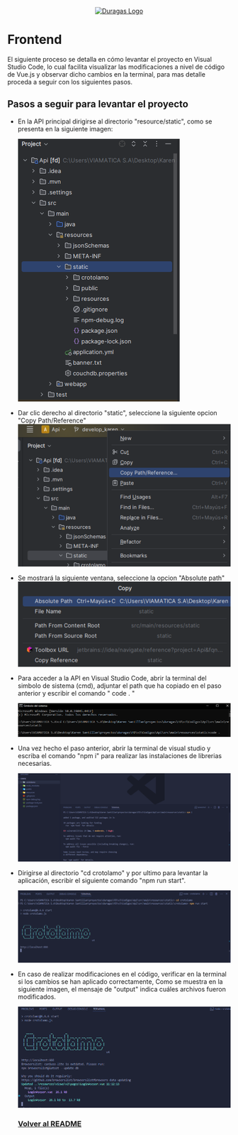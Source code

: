 <p align="center"><a href="#" target="_blank"><img src="https://duragaspromo.com/img/logo.png" width="400" alt="Duragas Logo"></a></p>

# Frontend

El siguiente proceso se detalla en cómo levantar el proyecto en Visual Studio Code, lo cual facilita visualizar las modificaciones a nivel de código de Vue.js y observar dicho cambios en la terminal, para mas detalle proceda a seguir con los siguientes pasos.

## Pasos a seguir para levantar el proyecto

- En la API principal dirigirse al directorio "resource/static", como se presenta en la siguiente imagen:

  ![alt text](./src/img/apivue.png)

- Dar clic derecho al directorio "static", seleccione la siguiente opcion "Copy Path/Reference"
  ![alt text](./src/img/path.png)

- Se mostrará la siguiente ventana, seleccione la opcion "Absolute path"
  ![alt text](./src/img/pathcopy.png)

- Para acceder a la API en Visual Studio Code, abrir la terminal del simbolo de sistema (cmd), adjuntar el path que ha copiado en el paso anterior y escribir el comando " code . "

  ![alt text](./src/img/cmd.png)

- Una vez hecho el paso anterior, abrir la terminal de visual studio y escriba el comando "npm i" para realizar las instalaciones de librerias necesarias.

  ![alt text](./src/img/front_install.png)

- Dirigirse al directorio "cd crotolamo" y por ultimo para levantar la aplicación, escribir el siguiente comando "npm run start".

  ![alt text](./src/img/front_run.png)

- En caso de realizar modificaciones en el código, verificar en la terminal si los cambios se han aplicado correctamente, Como se muestra en la siguiente imagen, el mensaje de "output" indica cuáles archivos fueron modificados.

  ![alt text](./src/img/front_update.png)

  ### [Volver al README](https://github.com/JoelBaj/API/blob/main/Readme.md)

